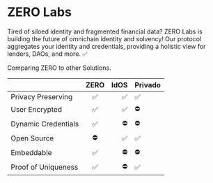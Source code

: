 # ZERO Labs

Tired of siloed identity and fragmented financial data? ZERO Labs is building the future of omnichain identity and solvency! Our protocol aggregates your identity and credentials, providing a holistic view for lenders, DAOs, and more. ✅

Comparing ZERO to other Solutions.

|                     | ZERO | IdOS | Privado |
| :------------------ | :--: | ---: | ------- |
| Privacy Preserving  |  ✅  |   ✅ | ✅      |
| User Encrypted      |  ✅  |   ✅ | ⛔      |
| Dynamic Credentials |  ✅  |   ⛔ | ⛔      |
| Open Source         |  ⛔  |   ✅ | ✅      |
| Embeddable          |  ✅  |   ⛔ | ⛔      |
| Proof of Uniqueness |  ✅  |   ⛔ | ✅      |
